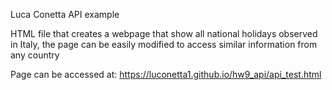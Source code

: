 Luca Conetta
API example

HTML file that creates a webpage that show all national holidays observed in Italy, the page can be easily 
modified to access similar information from any country

Page can be accessed at: https://luconetta1.github.io/hw9_api/api_test.html
